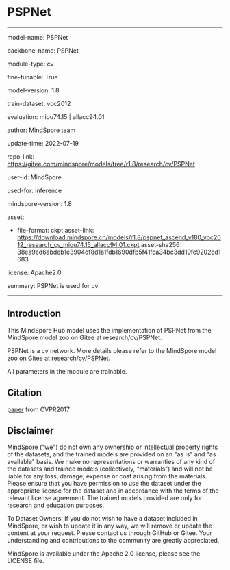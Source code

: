 # PSPNet

---

model-name: PSPNet

backbone-name: PSPNet

module-type: cv

fine-tunable: True

model-version: 1.8

train-dataset: voc2012

evaluation: miou74.15 | allacc94.01

author: MindSpore team

update-time: 2022-07-19

repo-link: <https://gitee.com/mindspore/models/tree/r1.8/research/cv/PSPNet>

user-id: MindSpore

used-for: inference

mindspore-version: 1.8

asset:

-
    file-format: ckpt
    asset-link: <https://download.mindspore.cn/models/r1.8/pspnet_ascend_v180_voc2012_research_cv_miou74.15_allacc94.01.ckpt>
    asset-sha256: 38ea9ed6abdeb1e3904df8d1a1fdb1690dfb5f41fca34bc3dd19fc9202cd1683

license: Apache2.0

summary: PSPNet is used for cv

---

## Introduction

This MindSpore Hub model uses the implementation of PSPNet from the MindSpore model zoo on Gitee at research/cv/PSPNet.

PSPNet is a cv network. More details please refer to the MindSpore model zoo on Gitee at [research/cv/PSPNet](https://gitee.com/mindspore/models/blob/r1.8/research/cv/PSPNet/README.md).

All parameters in the module are trainable.

## Citation

[paper](https://arxiv.org/abs/1612.01105) from CVPR2017

## Disclaimer

MindSpore ("we") do not own any ownership or intellectual property rights of the datasets, and the trained models are provided on an "as is" and "as available" basis. We make no representations or warranties of any kind of the datasets and trained models (collectively, “materials”) and will not be liable for any loss, damage, expense or cost arising from the materials. Please ensure that you have permission to use the dataset under the appropriate license for the dataset and in accordance with the terms of the relevant license agreement. The trained models provided are only for research and education purposes.

To Dataset Owners: If you do not wish to have a dataset included in MindSpore, or wish to update it in any way, we will remove or update the content at your request. Please contact us through GitHub or Gitee. Your understanding and contributions to the community are greatly appreciated.

MindSpore is available under the Apache 2.0 license, please see the LICENSE file.
